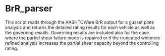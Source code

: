 # BrR_parser
This script reads through the AASHTOWare BrR output for a gusset plate analysis and returns the detailed rating results for each vehicle as well as the governing results.
Governing results are included also for the case where the partial shear failure mode is repaired or if the truncated whitmore refined analysis increases the partial shear capacity beyond the controlling rating.
